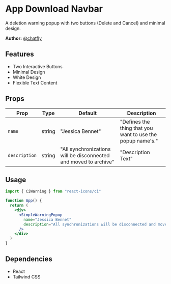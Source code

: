 # App Download Navbar

A deletion warning popup with two buttons (Delete and Cancel) and minimal design.

**Author:** [@chatfly](https://github.com/chatfly)

## Features

- Two Interactive Buttons
- Minimal Design
- White Design
- Flexible Text Content

## Props

| Prop            | Type       | Default                                                           | Description                                                 |
| --------------- | ---------- | ----------------------------------------------------------------- | ----------------------------------------------------------- |
| `name`          | string     | "Jessica Bennet"                                                  | "Defines the thing that you want to use the popup name's."  |
| `description`   | string     | "All synchronizations will be disconnected and moved to archive"  | "Description Text"                                          |

## Usage

```jsx
import { CiWarning } from "react-icons/ci"

function App() {
  return (
    <div>
      <SimpleWarningPopup
        name="Jessica Bennet"
        description="All synchronizations will be disconnected and moved to archive"
      />
    </div>
  )
}
```

## Dependencies

- React
- Tailwind CSS